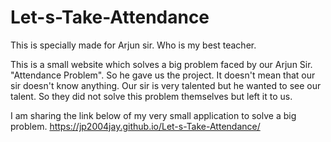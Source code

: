 # Let-s-Take-Attendance
This is specially made for Arjun sir. Who is my best teacher.

This is a small website which solves a big problem faced by our Arjun Sir. "Attendance Problem". So he gave us the project. It doesn't mean that our sir doesn't know anything. Our sir is very talented but he wanted to see our talent. So they did not solve this problem themselves but left it to us.

I am sharing the link below of my very small application to solve a big problem.
https://jp2004jay.github.io/Let-s-Take-Attendance/
